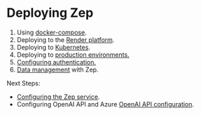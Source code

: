 # Deploying Zep

1. Using [docker-compose](./quickstart.md).
2. Deploying to the [Render platform](render.md).
3. Deploying to [Kubernetes](kubernetes.md).
3. Deploying to [production environments.](production.md)
4. [Configuring authentication.](auth.md)
5. [Data management](data.md) with Zep.

Next Steps:

- [Configuring the Zep service](config.md).
- Configuring OpenAI API and Azure [OpenAI API configuration](openai.md).

